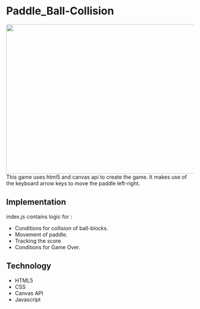 # Paddle_Ball-Collision
<img src="video.gif" width="600px" height="400px" />
This game uses html5 and canvas api to create the game. It makes use of the keyboard arrow keys to move the paddle left-right.

## Implementation
index.js contains logic for : 
* Conditions for collision of ball-blocks.
* Movement of paddle.
* Tracking the score
* Conditions for Game Over.

## Technology
 
 * HTML5
 * CSS
 * Canvas API
 * Javascript



